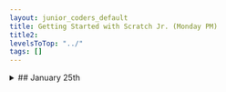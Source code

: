 ```yaml
---
layout: junior_coders_default
title: Getting Started with Scratch Jr. (Monday PM)
title2: 
levelsToTop: "../"
tags: []
---
```





<details markdown=1>
<summary markdown=1>## January 25th 
</summary>

## January 25th 

### Homework due February 1st

### Recap for January 25th 

Platformer Game
  : Student finished shooting game and the other students had a lot of fun playing the game. It was very challenging, and everyone had fun trying to beat the game. The student really enjoyed explaining all the special features of the game.

<iframe width="660" height="408" src="//www.tynker.com/ide/embedded?p=5ff2d7d79b253560ca4078b5&controls=true&autostart=false" frameborder="0" allowfullscreen></iframe>
{: .jsgif}


Pet Project and Art Studio
  : The student finished up the last part of their Pet Project. We looked at some other projects together and found one she would like. For this Art Studio we worked through sending and receiving a message to change the costume of the pen actor when the colored squares are clicked. The student added some actors and tried to recreate the code, and we focused on making sure the new names and references were right. 


<iframe width="660" height="408" src="//www.tynker.com/ide/embedded?p=6005537ab7669807061233e8&controls=true&autostart=false" frameborder="0" allowfullscreen></iframe>
{: .jsgif}

Tic Tac Toe
  : The student made a lot of progress on this project today. First we had a problem locating the position of the actors. Due to a quirk in Tynker, hidden AND blank characters are not visible or clickable even when not running the program, so you need to make the character visible by changing costume. In the code, therefore, instead of showing and hiding the characters, we changed the costumes to blank instead. 
  : Having done that, we then placed the actors in the right position and renamed them.
  : Then, we started making the code that would allow us to click the square to make it X or O. 
  : The student quickly understood that we need a variable "who the player is".
  : After creating that variable, we initialized it and created the if else loop that tests to see who the player is before changing the costume.
  : All in all a lot of great work for one day!


<iframe width="660" height="408" src="//www.tynker.com/ide/embedded?p=6005537ab7669807061233e8&controls=true&autostart=false" frameborder="0" allowfullscreen></iframe>
{: .jsgif}

First Project
  : A student working on their first Tynker project, Space Rush. They decided they wanted to change the rocket to an "Among Us" character and we talked about how to import costumes into Tynker but had a problem uploading the actor's costume. We learned that you must make sure you download as jpg/png and not as html.


Haunted House/Among Us
  : I revised the Haunted House project a bit so that it would be faster, and the student was quite pleased. However, they had started on another project and were having a problem making the character disappear. It turned out the code was correct, but they had typed the name of the actor into the space and probably had a typo or extra space. We learned that it is usually better to click from the drop down menu if one is offered.

</details>